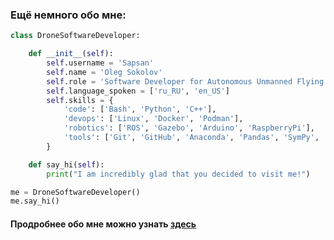 
### Ещё немного обо мне:

```python
class DroneSoftwareDeveloper:

    def __init__(self):
        self.username = 'Sapsan'
        self.name = 'Oleg Sokolov'
        self.role = 'Software Developer for Autonomous Unmanned Flying Drones'
        self.language_spoken = ['ru_RU', 'en_US']
        self.skills = {
            'code': ['Bash', 'Python', 'C++'],
            'devops': ['Linux', 'Docker', 'Podman'],
            'robotics': ['ROS', 'Gazebo', 'Arduino', 'RaspberryPi'],
            'tools': ['Git', 'GitHub', 'Anaconda', 'Pandas', 'SymPy', 'NumPy', 'SciPy', 'Qt']
        }

    def say_hi(self):
        print("I am incredibly glad that you decided to visit me!")

me = DroneSoftwareDeveloper()
me.say_hi()
```
#### Продробнее обо мне можно узнать [здесь](https://github.com/al-sapsan/al-sapsan/tree/master)
